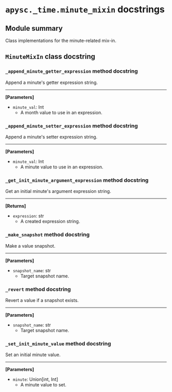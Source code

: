 # `apysc._time.minute_mixin` docstrings

## Module summary

Class implementations for the minute-related mix-in.

## `MinuteMixIn` class docstring

### `_append_minute_getter_expression` method docstring

Append a minute's getter expression string.<hr>

**[Parameters]**

- `minute_val`: Int
  - A month value to use in an expression.

### `_append_minute_setter_expression` method docstring

Append a minute's setter expression string.<hr>

**[Parameters]**

- `minute_val`: Int
  - A minute value to use in an expression.

### `_get_init_minute_argument_expression` method docstring

Get an initial minute's argument expression string.<hr>

**[Returns]**

- `expression`: str
  - A created expression string.

### `_make_snapshot` method docstring

Make a value snapshot.<hr>

**[Parameters]**

- `snapshot_name`: str
  - Target snapshot name.

### `_revert` method docstring

Revert a value if a snapshot exists.<hr>

**[Parameters]**

- `snapshot_name`: str
  - Target snapshot name.

### `_set_init_minute_value` method docstring

Set an initial minute value.<hr>

**[Parameters]**

- `minute`: Union[int, Int]
  - A minute value to set.